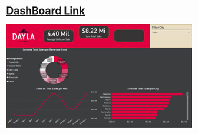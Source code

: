 
# [DashBoard Link](https://app.powerbi.com/view?r=eyJrIjoiMGUzZjE0NzAtMTgxMi00ZTZiLTk2ZGItMzQ3YmM0ZDg5YTFmIiwidCI6ImUzNGExMzlhLWYxZDktNGMyNy1hYTk3LTRkYTZkZGJlMTU1YyJ9)

![](./DashBoard_IMG.png)



